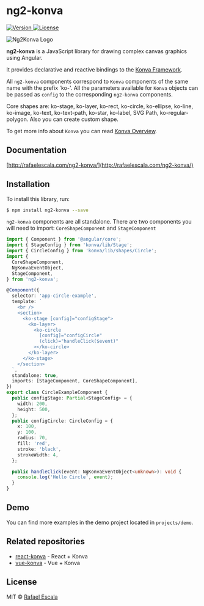 # ng2-konva
<span class="badge-npmdownloads">
  <a href="https://www.npmjs.com/package/ng2-konva">
    <img src="https://img.shields.io/npm/v/ng2-konva.svg" alt="Version">
  </a>
  <a href="https://www.npmjs.com/package/ng2-konva">
    <img src="https://img.shields.io/npm/l/ng2-konva.svg" alt="License">
  </a>
  </span>

![Ng2Konva Logo](https://raw.githubusercontent.com/rafaesc/ng2-konva/master/n2-konva.png)

**ng2-konva** is a JavaScript library for drawing complex canvas graphics using Angular.

It provides declarative and reactive bindings to the [Konva Framework](http://konvajs.github.io/).

All `ng2-konva` components correspond to `Konva` components of the same name with the prefix 'ko-'. All the parameters available for `Konva` objects can be passed as `config` to the corresponding `ng2-konva` components.

Core shapes are: ko-stage, ko-layer, ko-rect, ko-circle, ko-ellipse, ko-line, ko-image, ko-text, ko-text-path, ko-star, ko-label, SVG Path, ko-regular-polygon.
Also you can create custom shape.

To get more info about `Konva` you can read [Konva Overview](http://konvajs.github.io/docs/overview.html).

## Documentation

[http://rafaelescala.com/ng2-konva/](http://rafaelescala.com/ng2-konva/)

## Installation

To install this library, run:

```bash
$ npm install ng2-konva --save
```

`ng2-konva` components are all standalone. There are two components you will need to import: `CoreShapeComponent` and `StageComponent`

```typescript
import { Component } from '@angular/core';
import { StageConfig } from 'konva/lib/Stage';
import { CircleConfig } from 'konva/lib/shapes/Circle';
import {
  CoreShapeComponent,
  NgKonvaEventObject,
  StageComponent,
} from 'ng2-konva';

@Component({
  selector: 'app-circle-example',
  template: `
    <br />
    <section>
      <ko-stage [config]="configStage">
        <ko-layer>
          <ko-circle
            [config]="configCircle"
            (click)="handleClick($event)"
          ></ko-circle>
        </ko-layer>
      </ko-stage>
    </section>
  `,
  standalone: true,
  imports: [StageComponent, CoreShapeComponent],
})
export class CircleExampleComponent {
  public configStage: Partial<StageConfig> = {
    width: 200,
    height: 500,
  };
  public configCircle: CircleConfig = {
    x: 100,
    y: 100,
    radius: 70,
    fill: 'red',
    stroke: 'black',
    strokeWidth: 4,
  };

  public handleClick(event: NgKonvaEventObject<unknown>): void {
    console.log('Hello Circle', event);
  }
}
```

## Demo
You can find more examples in the demo project located in `projects/demo`.

## Related repositories

* [react-konva](https://github.com/lavrton/react-konva) - React + Konva
* [vue-konva](http://rafaelescala.com/vue-konva-doc/) - Vue + Konva


## License

MIT © [Rafael Escala](mailto:rafaesc92@gmail.com)
